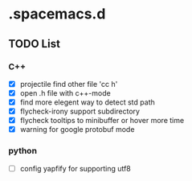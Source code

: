 # .spacemacs.d #

## TODO List ##

### C++ ###

- [x] projectile find other file 'cc h'
- [x] open .h file with c++-mode
- [x] find more elegent way to detect std path
- [x] flycheck-irony support subdirectory
- [x] flycheck tooltips to minibuffer or hover more time
- [x] warning for google protobuf mode

### python ###
- [ ] config yapfify for supporting utf8
